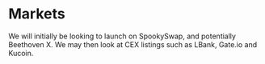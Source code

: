 <h1>Markets</h1>

<p>We will initially be looking to launch on SpookySwap, and potentially Beethoven X. We may then look at CEX listings such as LBank, Gate.io and Kucoin.</p>

